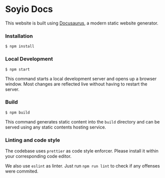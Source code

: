 # Soyio Docs

This website is built using [Docusaurus](https://docusaurus.io/), a modern static website generator.

### Installation

```
$ npm install
```

### Local Development

```
$ npm start
```

This command starts a local development server and opens up a browser window. Most changes are reflected live without having to restart the server.

### Build

```
$ npm build
```

This command generates static content into the `build` directory and can be served using any static contents hosting service.

### Linting and code style

The codebase uses `prettier` as code style enforcer. Please install it within your corresponding code editor.

We also use `eslint` as linter. Just run `npm run lint` to check if any offenses were commited.
